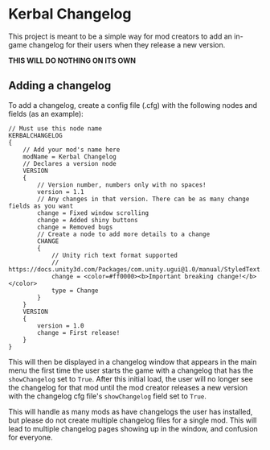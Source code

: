 # Kerbal Changelog

This project is meant to be a simple way for mod creators to add an in-game changelog for their users when they release a new version.

**THIS WILL DO NOTHING ON ITS OWN**

## Adding a changelog

To add a changelog, create a config file (.cfg) with the following nodes and fields (as an example):

	// Must use this node name
	KERBALCHANGELOG
	{
		// Add your mod's name here
		modName = Kerbal Changelog
		// Declares a version node
		VERSION
		{
			// Version number, numbers only with no spaces!
			version = 1.1
			// Any changes in that version. There can be as many change fields as you want
			change = Fixed window scrolling
			change = Added shiny buttons
			change = Removed bugs
			// Create a node to add more details to a change
			CHANGE
			{
				// Unity rich text format supported
				// https://docs.unity3d.com/Packages/com.unity.ugui@1.0/manual/StyledText.html
				change = <color=#ff0000><b>Important breaking change!</b></color>
				type = Change
			}
		}
		VERSION
		{
			version = 1.0
			change = First release!
		}
	}

This will then be displayed in a changelog window that appears in the main menu the first time the user starts the game with a changelog that has the `showChangelog` set to `True`. After this initial load, the user will no longer see the changelog for that mod until the mod creator releases a new version with the changelog cfg file's `showChangelog` field set to `True`.

This will handle as many mods as have changelogs the user has installed, but please do not create multiple changelog files for a single mod. This will lead to multiple changelog pages showing up in the window, and confusion for everyone.
